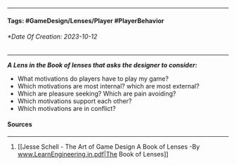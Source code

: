 __________________________________________________________________________
#### **Tags:** #GameDesign/Lenses/Player #PlayerBehavior
###### *Date Of Creation: 2023-10-12
__________________________________________________________________________

***A Lens in the Book of lenses that asks the designer to consider:***
- What motivations do players have to play my game?
- Which motivations are most internal? which are most external?
- Which are pleasure seeking? Which are pain avoiding?
- Which motivations support each other?
- Which motivations are in conflict?
#### Sources
__________________________________________________________________________
1. [[Jesse Schell - The Art of Game Design A Book of Lenses -By www.LearnEngineering.in.pdf|The Book of Lenses]]